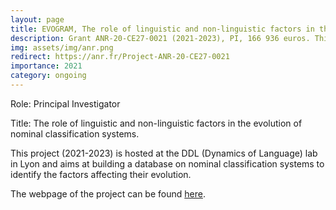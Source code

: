 ```yaml
---
layout: page
title: EVOGRAM, The role of linguistic and non-linguistic factors in the evolution of nominal classification systems
description: Grant ANR-20-CE27-0021 (2021-2023), PI, 166 936 euros. This project aims at building a database on nominal classification systems to identify the factors affecting their evolution.
img: assets/img/anr.png
redirect: https://anr.fr/Project-ANR-20-CE27-0021
importance: 2021
category: ongoing
---
```


Role: Principal Investigator

Title: The role of linguistic and non-linguistic factors in the evolution of nominal classification systems.

This project (2021-2023) is hosted at the DDL (Dynamics of Language) lab in Lyon and aims at building a database on nominal classification systems to identify the factors affecting their evolution.

The webpage of the project can be found [here](https://anr.fr/Project-ANR-20-CE27-0021).

